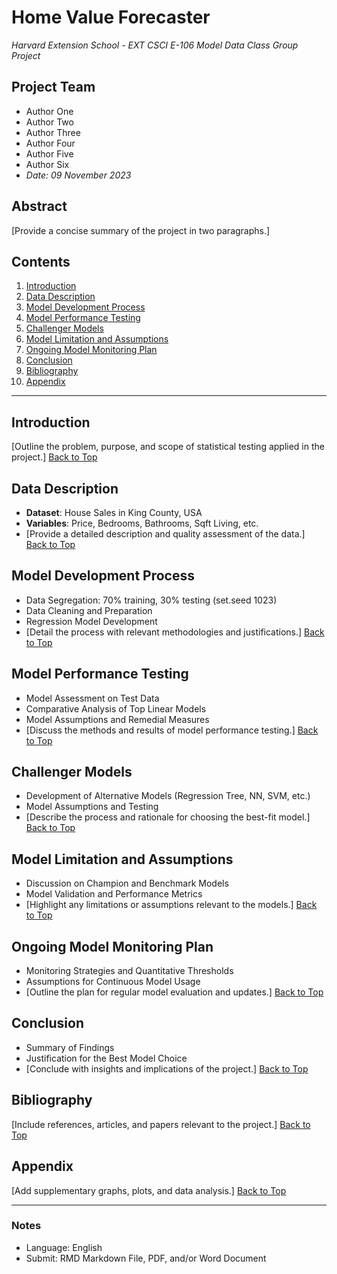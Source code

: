 # Home Value Forecaster
*Harvard Extension School - EXT CSCI E-106 Model Data Class Group Project*

## Project Team
- Author One
- Author Two
- Author Three
- Author Four
- Author Five
- Author Six
- *Date: 09 November 2023*

## Abstract
[Provide a concise summary of the project in two paragraphs.]

## Contents
1. [Introduction](#introduction)
2. [Data Description](#data-description)
3. [Model Development Process](#model-development-process)
4. [Model Performance Testing](#model-performance-testing)
5. [Challenger Models](#challenger-models)
6. [Model Limitation and Assumptions](#model-limitation-and-assumptions)
7. [Ongoing Model Monitoring Plan](#ongoing-model-monitoring-plan)
8. [Conclusion](#conclusion)
9. [Bibliography](#bibliography)
10. [Appendix](#appendix)

---

## Introduction
[Outline the problem, purpose, and scope of statistical testing applied in the project.]
[Back to Top](#your-project-name)

## Data Description
- **Dataset**: House Sales in King County, USA
- **Variables**: Price, Bedrooms, Bathrooms, Sqft Living, etc.
- [Provide a detailed description and quality assessment of the data.]
[Back to Top](#your-project-name)

## Model Development Process
- Data Segregation: 70% training, 30% testing (set.seed 1023)
- Data Cleaning and Preparation
- Regression Model Development
- [Detail the process with relevant methodologies and justifications.]
[Back to Top](#your-project-name)

## Model Performance Testing
- Model Assessment on Test Data
- Comparative Analysis of Top Linear Models
- Model Assumptions and Remedial Measures
- [Discuss the methods and results of model performance testing.]
[Back to Top](#your-project-name)

## Challenger Models
- Development of Alternative Models (Regression Tree, NN, SVM, etc.)
- Model Assumptions and Testing
- [Describe the process and rationale for choosing the best-fit model.]
[Back to Top](#your-project-name)

## Model Limitation and Assumptions
- Discussion on Champion and Benchmark Models
- Model Validation and Performance Metrics
- [Highlight any limitations or assumptions relevant to the models.]
[Back to Top](#your-project-name)

## Ongoing Model Monitoring Plan
- Monitoring Strategies and Quantitative Thresholds
- Assumptions for Continuous Model Usage
- [Outline the plan for regular model evaluation and updates.]
[Back to Top](#your-project-name)

## Conclusion
- Summary of Findings
- Justification for the Best Model Choice
- [Conclude with insights and implications of the project.]
[Back to Top](#your-project-name)

## Bibliography
[Include references, articles, and papers relevant to the project.]
[Back to Top](#your-project-name)

## Appendix
[Add supplementary graphs, plots, and data analysis.]
[Back to Top](#your-project-name)

---

### Notes
- Language: English
- Submit: RMD Markdown File, PDF, and/or Word Document
